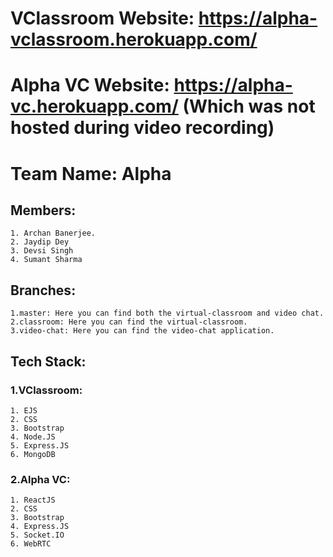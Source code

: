 

# VClassroom Website: https://alpha-vclassroom.herokuapp.com/
# Alpha VC Website: https://alpha-vc.herokuapp.com/ (Which was not hosted during video recording)

# Team Name: Alpha

## Members:
    1. Archan Banerjee.
    2. Jaydip Dey
    3. Devsi Singh
    4. Sumant Sharma

## Branches:
    1.master: Here you can find both the virtual-classroom and video chat.
    2.classroom: Here you can find the virtual-classroom.
    3.video-chat: Here you can find the video-chat application.

## Tech Stack:

### 1.VClassroom:

    1. EJS
    2. CSS
    3. Bootstrap
    4. Node.JS
    5. Express.JS
    6. MongoDB

### 2.Alpha VC:
    1. ReactJS
    2. CSS
    3. Bootstrap
    4. Express.JS
    5. Socket.IO
    6. WebRTC
